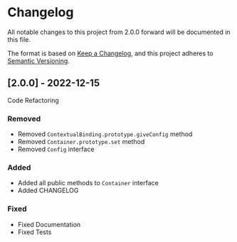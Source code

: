 # Changelog
All notable changes to this project from 2.0.0 forward will be documented in this file.

The format is based on [Keep a Changelog](https://keepachangelog.com/en/1.0.0/),
and this project adheres to [Semantic Versioning](https://semver.org/spec/v2.0.0.html).

## [2.0.0] - 2022-12-15
Code Refactoring

### Removed
- Removed `ContextualBinding.prototype.giveConfig` method
- Removed `Container.prototype.set` method
- Removed `Config` interface

### Added
- Added all public methods to `Container` interface
- Added CHANGELOG

### Fixed
- Fixed Documentation
- Fixed Tests
